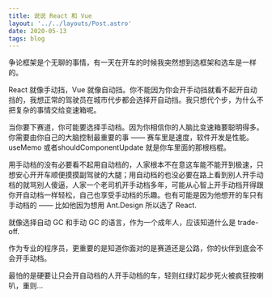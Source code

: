 ```yaml
---
title: 说说 React 和 Vue
layout: '../../layouts/Post.astro'
date: 2020-05-13
tags: blog
---
```


争论框架是个无聊的事情，有一天在开车的时候我突然想到选框架和选车是一样的。

React 就像手动挡，Vue 就像自动挡。你不能因为你会开手动挡就看不起开自动挡的，我想正常的驾驶员在城市代步都会选择开自动挡。我只想代个步，为什么不把复杂的事情交给变速箱呢。

当你要下赛道，你可能要选择手动档。因为你相信你的人脑比变速箱要聪明得多。你需要由你自己的大脑控制最重要的事 —— 赛车里是速度，软件开发是性能。useMemo 或者shouldComponentUpdate 就是你车里面的那根档棍。

用手动档的没有必要看不起用自动档的，人家根本不在意这车能不能开到极速，只想安心开开车顺便摸摸副驾驶的大腿；用自动档的也没必要在路上看到别人开手动档的就骂别人傻逼，人家一个老司机开手动档多年，可能从心智上开手动档开得跟你开自动档一样轻松，自己也享受手动档的乐趣。也有可能是因为他想开的车只有手动档的 —— 比如他因为想用 Ant.Design 所以选了 React.

就像选择自动 GC 和手动 GC 的语言，作为一个成年人，应该知道什么是 trade-off. 

作为专业的程序员，更重要的是知道你面对的是赛道还是公路，你的伙伴到底会不会开手动档。

最怕的是硬要让只会开自动档的人开手动档的车，轻则红绿灯起步死火被疯狂按喇叭，重则… 